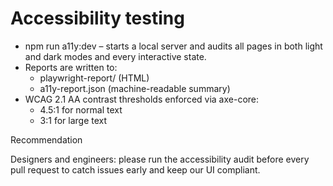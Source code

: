 # Accessibility testing

- npm run a11y:dev – starts a local server and audits all pages in both light and dark modes and every interactive state.
- Reports are written to:
    - playwright-report/ (HTML)
    - a11y-report.json (machine-readable summary)
- WCAG 2.1 AA contrast thresholds enforced via axe-core:
    - 4.5:1 for normal text
    - 3:1 for large text

Recommendation

Designers and engineers: please run the accessibility audit before every pull request to catch issues early and keep our UI compliant.
